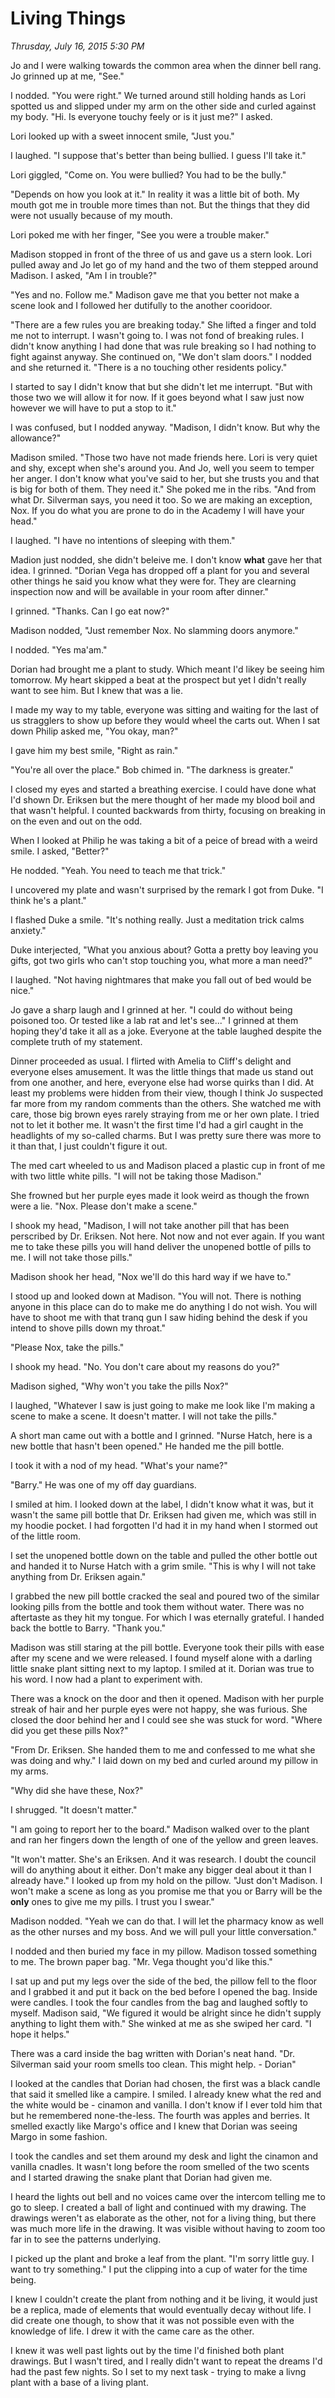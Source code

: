 # Living Things
_Thrusday, July 16, 2015 5:30 PM_

Jo and I were walking towards the common area when the dinner bell rang.  Jo grinned up at me, "See."

I nodded. "You were right."  We turned around still holding hands as Lori spotted us and slipped under my arm on the other side and curled against my body.  "Hi.  Is everyone touchy feely or is it just me?" I asked.

Lori looked up with a sweet innocent smile, "Just you."

I laughed.  "I suppose that's better than being bullied.  I guess I'll take it."

Lori giggled, "Come on.  You were bullied?  You had to be the bully."

"Depends on how you look at it."  In reality it was a little bit of both.  My mouth got me in trouble more times than not.  But the things that they did were not usually because of my mouth.  

Lori poked me with her finger, "See you were a trouble maker."

Madison stopped in front of the three of us and gave us a stern look.  Lori pulled away and Jo let go of my hand and the two of them stepped around Madison.  I asked, "Am I in trouble?"

"Yes and no.  Follow me."  Madison gave me that you better not make a scene look and I followed her dutifully to the another cooridoor.

"There are a few rules you are breaking today."  She lifted a finger and told me not to interrupt.  I wasn't going to.  I was not fond of breaking rules.  I didn't know anything I had done that was rule breaking so I had nothing to fight against anyway.  She continued on, "We don't slam doors."  I nodded and she returned it.  "There is a no touching other residents policy."

I started to say I didn't know that but she didn't let me interrupt.  "But with those two we will allow it for now.  If it goes beyond what I saw just now however we will have to put a stop to it."

I was confused, but I nodded anyway.  "Madison, I didn't know.  But why the allowance?"

Madison smiled.  "Those two have not made friends here.  Lori is very quiet and shy, except when she's around you.  And Jo, well you seem to temper her anger.  I don't know what you've said to her, but she trusts you and that is big for both of them.  They need it."  She poked me in the ribs.  "And from what Dr. Silverman says, you need it too.  So we are making an exception, Nox.  If you do what you are prone to do in the Academy I will have your head."

I laughed.  "I have no intentions of sleeping with them."

Madion just nodded, she didn't beleive me.  I don't know **what** gave her that idea.  I grinned.  "Dorian Vega has dropped off a plant for you and several other things he said you know what they were for.  They are clearning inspection now and will be available in your room after dinner."

I grinned. "Thanks.  Can I go eat now?"

Madison nodded, "Just remember Nox.  No slamming doors anymore."

I nodded.  "Yes ma'am."

Dorian had brought me a plant to study.  Which meant I'd likey be seeing him tomorrow.  My heart skipped a beat at the prospect but yet I didn't really want to see him.  But I knew that was a lie.

I made my way to my table, everyone was sitting and waiting for the last of us stragglers to show up before they would wheel the carts out.  When I sat down Philip asked me, "You okay, man?"

I gave him my best smile, "Right as rain."

"You're all over the place."  Bob chimed in.  "The darkness is greater."

I closed my eyes and started a breathing exercise. I could have done what I'd shown Dr. Eriksen but the mere thought of her made my blood boil and that wasn't helpful.  I counted backwards from thirty, focusing on breaking in on the even and out on the odd.  

When I looked at Philip he was taking a bit of a peice of bread with a weird smile.  I asked, "Better?"

He nodded.  "Yeah.  You need to teach me that trick."

I uncovered my plate and wasn't surprised by the remark I got from Duke.  "I think he's a plant."  

I flashed Duke a smile.  "It's nothing really.  Just a meditation trick calms anxiety."

Duke interjected, "What you anxious about?  Gotta a pretty boy leaving you gifts, got two girls who can't stop touching you, what more a man need?"

I laughed.  "Not having nightmares that make you fall out of bed would be nice."

Jo gave a sharp laugh and I grinned at her.  "I could do without being poisoned too.  Or tested like a lab rat and let's see..."  I grinned at them hoping they'd take it all as a joke.  Everyone at the table laughed despite the complete truth of my statement.  

Dinner proceeded as usual.  I flirted with Amelia to Cliff's delight and everyone elses amusement.  It was the little things that made us stand out from one another, and here, everyone else had worse quirks than I did.  At least my problems were hidden from their view, though I think Jo suspected far more from my random comments than the others.  She watched me with care, those big brown eyes rarely straying from me or her own plate.  I tried not to let it bother me.  It wasn't the first time I'd had a girl caught in the headlights of my so-called charms.  But I was pretty sure there was more to it than that, I just couldn't figure it out.

The med cart wheeled to us and Madison placed a plastic cup in front of me with two little white pills.  "I will not be taking those Madison."

She frowned but her purple eyes made it look weird as though the frown were a lie.  "Nox.  Please don't make a scene."

I shook my head, "Madison, I will not take another pill that has been perscribed by Dr. Eriksen.  Not here.  Not now and not ever again.  If you want me to take these pills you will hand deliver the unopened bottle of pills to me.  I will not take those pills."

Madison shook her head, "Nox we'll do this hard way if we have to."

I stood up and looked down at Madison.  "You will not.  There is nothing anyone in this place can do to make me do anything I do not wish.  You will have to shoot me with that tranq gun I saw hiding behind the desk if you intend to shove pills down my throat."

"Please Nox, take the pills."

I shook my head.  "No.  You don't care about my reasons do you?"

Madison sighed, "Why won't you take the pills Nox?"

I laughed, "Whatever I saw is just going to make me look like I'm making a scene to make a scene.  It doesn't matter.  I will not take the pills."

A short man came out with a bottle and I grinned.  "Nurse Hatch, here is a new bottle that hasn't been opened."  He handed me the pill bottle.  

I took it with a nod of my head.  "What's your name?"

"Barry."  He was one of my off day guardians.  

I smiled at him.  I looked down at the label, I didn't know what it was, but it wasn't the same pill bottle that Dr. Eriksen had given me, which was still in my hoodie pocket.  I had forgotten I'd had it in my hand when I stormed out of the little room.

I set the unopened bottle down on the table and pulled the other bottle out and handed it to Nurse Hatch with a grim smile.  "This is why I will not take anything from Dr. Eriksen again."  

I grabbed the new pill bottle cracked the seal and poured two of the similar looking pills from the bottle and took them without water.  There was no aftertaste as they hit my tongue.  For which I was eternally grateful.  I handed back the bottle to Barry.  "Thank you."

Madison was still staring at the pill bottle.  Everyone took their pills with ease after my scene and we were released.  I found myself alone with a darling little snake plant sitting next to my laptop.  I smiled at it.  Dorian was true to his word.  I now had a plant to experiment with.

There was a knock on the door and then it opened.  Madison with her purple streak of hair and her purple eyes were not happy, she was furious.  She closed the door behind her and I could see she was stuck for word.  "Where did you get these pills Nox?"

"From Dr. Eriksen.  She handed them to me and confessed to me what she was doing and why."  I laid down on my bed and curled around my pillow in my arms.  

"Why did she have these, Nox?"

I shrugged.  "It doesn't matter."

"I am going to report her to the board."  Madison walked over to the plant and ran her fingers down the length of one of the yellow and green leaves.

"It won't matter.  She's an Eriksen.  And it was research.  I doubt the council will do anything about it either.  Don't make any bigger deal about it than I already have."  I looked up from my hold on the pillow.  "Just don't Madison.  I won't make a scene as long as you promise me that you or Barry will be the **only** ones to give me my pills.  I trust you I swear."

Madison nodded.  "Yeah we can do that.  I will let the pharmacy know as well as the other nurses and my boss.  And we will pull your little conversation."

I nodded and then buried my face in my pillow.  Madison tossed something to me.  The brown paper bag.  "Mr. Vega thought you'd like this."

I sat up and put my legs over the side of the bed, the pillow fell to the floor and I grabbed it and put it back on the bed before I opened the bag.  Inside were candles.  I took the four candles from the bag and laughed softly to myself.  Madison said, "We figured it would be alright since he didn't supply anything to light them with."  She winked at me as she swiped her card.  "I hope it helps."

There was a card inside the bag written with Dorian's neat hand.  "Dr. Silverman said your room smells too clean.  This might help.  - Dorian"

I looked at the candles that Dorian had chosen, the first was a black candle that said it smelled like a campire.  I smiled.  I already knew what the red and the white would be - cinamon and vanilla.  I don't know if I ever told him that but he remembered none-the-less.  The fourth was apples and berries.  It smelled exactly like Margo's office and I knew that Dorian was seeing Margo in some fashion.  

I took the candles and set them around my desk and light the cinamon and vanilla cnadles.  It wasn't long before the room smelled of the two scents and I started drawing the snake plant that Dorian had given me.  

I heard the lights out bell and no voices came over the intercom telling me to go to sleep.  I created a ball of light and continued with my drawing.   The drawings weren't as elaborate as the other, not for a living thing, but there was much more life in the drawing.  It was visible without having to zoom too far in to see the patterns underlying.  

I picked up the plant and broke a leaf from the plant.  "I'm sorry little guy.  I want to try something."  I put the clipping into a cup of water for the time being.

I knew I couldn't create the plant from nothing and it be living, it would just be a replica, made of elements that would eventually decay without life.  I did create one though, to show that it was not possible even with the knowledge of life.  I drew it with the came care as the other.

I knew it was well past lights out by the time I'd finished both plant drawings.  But I wasn't tired, and I really didn't want to repeat the dreams I'd had the past few nights.  So I set to my next task - trying to make a livng plant with a base of a living plant.


